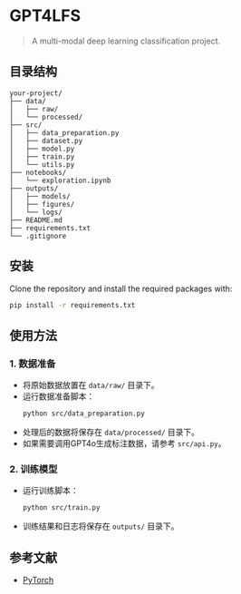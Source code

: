 # GPT4LFS

> A multi-modal deep learning classification project.

## 目录结构

```plaintext
your-project/
├── data/
│   ├── raw/
│   └── processed/
├── src/
│   ├── data_preparation.py
│   ├── dataset.py
│   ├── model.py
│   ├── train.py
│   └── utils.py
├── notebooks/
│   └── exploration.ipynb
├── outputs/
│   ├── models/
│   ├── figures/
│   └── logs/
├── README.md
├── requirements.txt
└── .gitignore
```

## 安装

Clone the repository and install the required packages with:

```bash
pip install -r requirements.txt
```

## 使用方法

### 1. 数据准备
- 将原始数据放置在 `data/raw/` 目录下。
- 运行数据准备脚本：
  ```bash
  python src/data_preparation.py
  ```
- 处理后的数据将保存在 `data/processed/` 目录下。
- 如果需要调用GPT4o生成标注数据，请参考 `src/api.py`。

### 2. 训练模型
- 运行训练脚本：
  ```bash
  python src/train.py
  ```
- 训练结果和日志将保存在 `outputs/` 目录下。

## 参考文献

- [PyTorch](https://pytorch.org/)



